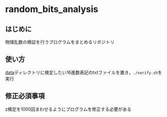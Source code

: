 # random_bits_analysis

## はじめに

物理乱数の検証を行うプログラムをまとめるリポジトリ

## 使い方

[data](.program/data)ディレクトリに検定したい16進数表記のtxtファイルを置き，`./verify.sh`を実行


## 修正必須事項

z検定を1000回まわせるようにプログラムを修正する必要がある
